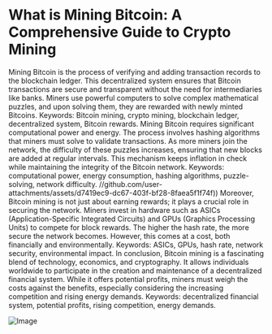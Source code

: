 # What is Mining Bitcoin: A Comprehensive Guide to Crypto Mining
Mining Bitcoin is the process of verifying and adding transaction records to the blockchain ledger. This decentralized system ensures that Bitcoin transactions are secure and transparent without the need for intermediaries like banks. Miners use powerful computers to solve complex mathematical puzzles, and upon solving them, they are rewarded with newly minted Bitcoins. 
Keywords: Bitcoin mining, crypto mining, blockchain ledger, decentralized system, Bitcoin rewards.
Mining Bitcoin requires significant computational power and energy. The process involves hashing algorithms that miners must solve to validate transactions. As more miners join the network, the difficulty of these puzzles increases, ensuring that new blocks are added at regular intervals. This mechanism keeps inflation in check while maintaining the integrity of the Bitcoin network.
Keywords: computational power, energy consumption, hashing algorithms, puzzle-solving, network difficulty.
 //github.com/user-attachments/assets/d7419ec9-dc67-403f-bf28-8faea5f1f74f))
Moreover, Bitcoin mining is not just about earning rewards; it plays a crucial role in securing the network. Miners invest in hardware such as ASICs (Application-Specific Integrated Circuits) and GPUs (Graphics Processing Units) to compete for block rewards. The higher the hash rate, the more secure the network becomes. However, this comes at a cost, both financially and environmentally.
Keywords: ASICs, GPUs, hash rate, network security, environmental impact.
In conclusion, Bitcoin mining is a fascinating blend of technology, economics, and cryptography. It allows individuals worldwide to participate in the creation and maintenance of a decentralized financial system. While it offers potential profits, miners must weigh the costs against the benefits, especially considering the increasing competition and rising energy demands.
Keywords: decentralized financial system, potential profits, rising competition, energy demands.

![Image](https://github.com/user-attachments/assets/d7419ec9-dc67-403f-bf28-8faea5f1f74f)
